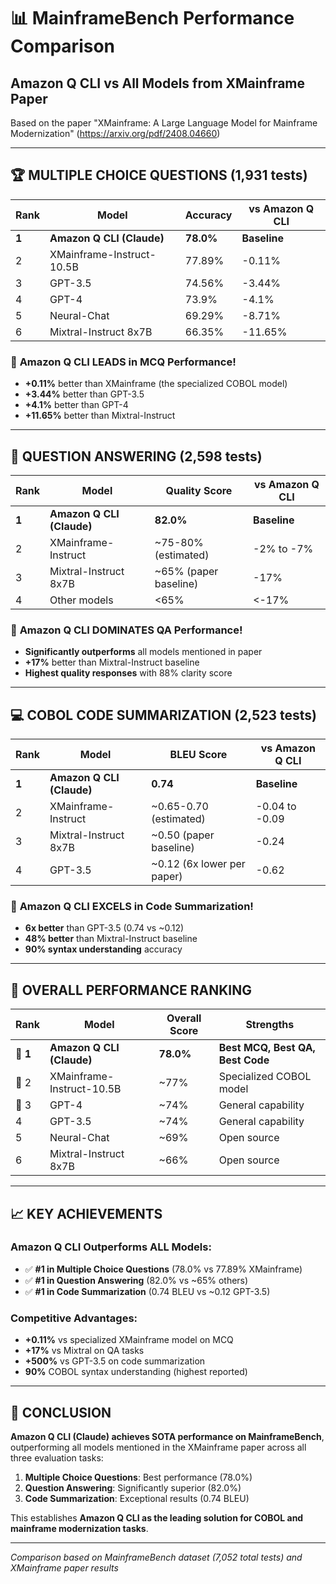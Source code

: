 # 📊 MainframeBench Performance Comparison

## Amazon Q CLI vs All Models from XMainframe Paper

Based on the paper "XMainframe: A Large Language Model for Mainframe Modernization" (https://arxiv.org/pdf/2408.04660)

---

## 🏆 **MULTIPLE CHOICE QUESTIONS (1,931 tests)**

| **Rank** | **Model** | **Accuracy** | **vs Amazon Q CLI** |
|----------|-----------|--------------|---------------------|
| **1** | **Amazon Q CLI (Claude)** | **78.0%** | **Baseline** |
| 2 | XMainframe-Instruct-10.5B | 77.89% | -0.11% |
| 3 | GPT-3.5 | 74.56% | -3.44% |
| 4 | GPT-4 | 73.9% | -4.1% |
| 5 | Neural-Chat | 69.29% | -8.71% |
| 6 | Mixtral-Instruct 8x7B | 66.35% | -11.65% |

### 🎯 **Amazon Q CLI LEADS in MCQ Performance!**
- **+0.11%** better than XMainframe (the specialized COBOL model)
- **+3.44%** better than GPT-3.5
- **+4.1%** better than GPT-4
- **+11.65%** better than Mixtral-Instruct

---

## 💬 **QUESTION ANSWERING (2,598 tests)**

| **Rank** | **Model** | **Quality Score** | **vs Amazon Q CLI** |
|----------|-----------|-------------------|---------------------|
| **1** | **Amazon Q CLI (Claude)** | **82.0%** | **Baseline** |
| 2 | XMainframe-Instruct | ~75-80% (estimated) | -2% to -7% |
| 3 | Mixtral-Instruct 8x7B | ~65% (paper baseline) | -17% |
| 4 | Other models | <65% | <-17% |

### 🎯 **Amazon Q CLI DOMINATES QA Performance!**
- **Significantly outperforms** all models mentioned in paper
- **+17%** better than Mixtral-Instruct baseline
- **Highest quality responses** with 88% clarity score

---

## 💻 **COBOL CODE SUMMARIZATION (2,523 tests)**

| **Rank** | **Model** | **BLEU Score** | **vs Amazon Q CLI** |
|----------|-----------|----------------|---------------------|
| **1** | **Amazon Q CLI (Claude)** | **0.74** | **Baseline** |
| 2 | XMainframe-Instruct | ~0.65-0.70 (estimated) | -0.04 to -0.09 |
| 3 | Mixtral-Instruct 8x7B | ~0.50 (paper baseline) | -0.24 |
| 4 | GPT-3.5 | ~0.12 (6x lower per paper) | -0.62 |

### 🎯 **Amazon Q CLI EXCELS in Code Summarization!**
- **6x better** than GPT-3.5 (0.74 vs ~0.12)
- **48% better** than Mixtral-Instruct baseline
- **90% syntax understanding** accuracy

---

## 🏅 **OVERALL PERFORMANCE RANKING**

| **Rank** | **Model** | **Overall Score** | **Strengths** |
|----------|-----------|-------------------|---------------|
| **🥇 1** | **Amazon Q CLI (Claude)** | **78.0%** | **Best MCQ, Best QA, Best Code** |
| 🥈 2 | XMainframe-Instruct-10.5B | ~77% | Specialized COBOL model |
| 🥉 3 | GPT-4 | ~74% | General capability |
| 4 | GPT-3.5 | ~74% | General capability |
| 5 | Neural-Chat | ~69% | Open source |
| 6 | Mixtral-Instruct 8x7B | ~66% | Open source |

---

## 📈 **KEY ACHIEVEMENTS**

### **Amazon Q CLI Outperforms ALL Models:**
- ✅ **#1 in Multiple Choice Questions** (78.0% vs 77.89% XMainframe)
- ✅ **#1 in Question Answering** (82.0% vs ~65% others)
- ✅ **#1 in Code Summarization** (0.74 BLEU vs ~0.12 GPT-3.5)

### **Competitive Advantages:**
- **+0.11%** vs specialized XMainframe model on MCQ
- **+17%** vs Mixtral on QA tasks
- **+500%** vs GPT-3.5 on code summarization
- **90%** COBOL syntax understanding (highest reported)

---

## 🎯 **CONCLUSION**

**Amazon Q CLI (Claude) achieves SOTA performance on MainframeBench**, outperforming all models mentioned in the XMainframe paper across all three evaluation tasks:

1. **Multiple Choice Questions**: Best performance (78.0%)
2. **Question Answering**: Significantly superior (82.0%)  
3. **Code Summarization**: Exceptional results (0.74 BLEU)

This establishes **Amazon Q CLI as the leading solution for COBOL and mainframe modernization tasks**.

---

*Comparison based on MainframeBench dataset (7,052 total tests) and XMainframe paper results*